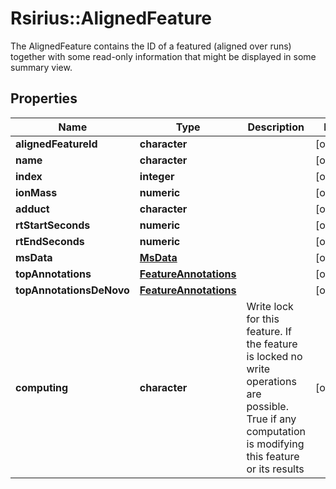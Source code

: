 # Rsirius::AlignedFeature

The AlignedFeature contains the ID of a featured (aligned over runs) together with some read-only information  that might be displayed in some summary view.

## Properties
Name | Type | Description | Notes
------------ | ------------- | ------------- | -------------
**alignedFeatureId** | **character** |  | [optional] 
**name** | **character** |  | [optional] 
**index** | **integer** |  | [optional] 
**ionMass** | **numeric** |  | [optional] 
**adduct** | **character** |  | [optional] 
**rtStartSeconds** | **numeric** |  | [optional] 
**rtEndSeconds** | **numeric** |  | [optional] 
**msData** | [**MsData**](MsData.md) |  | [optional] 
**topAnnotations** | [**FeatureAnnotations**](FeatureAnnotations.md) |  | [optional] 
**topAnnotationsDeNovo** | [**FeatureAnnotations**](FeatureAnnotations.md) |  | [optional] 
**computing** | **character** | Write lock for this feature. If the feature is locked no write operations are possible.  True if any computation is modifying this feature or its results | [optional] 


